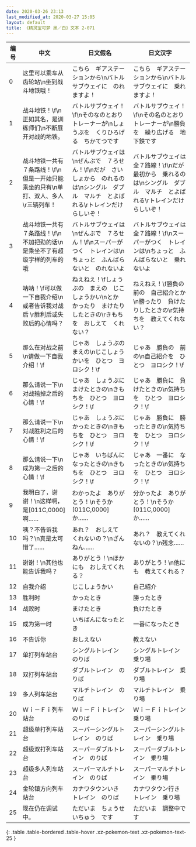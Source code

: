 ```yaml
---
date: 2020-03-26 23:13
last_modified_at: 2020-03-27 15:05
layout: default
title: 《精灵宝可梦 黑／白》文本 2-071
---
```

| 编号 | 中文 | 日文假名 | 日文汉字 |
| ---- | ---- | ---- | --- |
| 0 | 这里可以乘车从齿轮站\n坐到战斗地铁哦！ | こちら　ギアステーションから\nバトルサブウェイに　のれますよ！ | こちら　ギアステーションから\nバトルサブウェイに　乗れますよ！ |
| 1 | 战斗地铁！\f\n正如其名，是训练师们\n不断展开对战的地铁。 | バトルサブウェイ！\f\nそのなのとおり　トレーナーが\nしょうぶを　くりひろげる　ちかてつです | バトルサブウェイ！\f\nその名のとおり　トレーナーが\n勝負を　繰り広げる　地下鉄です |
| 2 | 战斗地铁一共有７条路线！\f\n但是一开始只能乘坐的只有\n单打、双人、多人\r三辆列车！ | バトルサブウェイは\nぜんぶで　７ろせん！\f\nだが　さいしょから　のれるのは\nシングル　ダブル　マルチ　とよばれる\rトレインだけ　らしいぞ！ | バトルサブウェイは　全７路線！\f\nだが　最初から　乗れるのは\nシングル　ダブル　マルチ　とよばれる\rトレインだけ　らしいぞ！ |
| 3 | 战斗地铁一共有７条路线！\f\n不加把劲的话\n是乘坐不了有超级字样的列车的哦 | バトルサブウェイは\nぜんぶで　７ろせん！\f\nスーパーがつく　トレインは\nちょっと　ふんばらないと　のれないよ | バトルサブウェイは　全７路線！\f\nスーパーがつく　トレインは\nちょっと　ふんばらないと　乗れないよ |
| 4 | 呐呐！\f可以做一下自我介绍\n或者告诉我对战后 \r胜利后或失败后的心情吗？ | ねえねえ！\fしょうぶの　まえの　じこしょうかい\nとか　かったり　まけたり　したときの\rきもちを　おしえて　くれない？ | ねえねえ！\f勝負の　前の　自己紹介とか\n勝ったり　負けたりしたときの\r気持ちを　教えてくれない？ |
| 5 | 那么在对战之前\n请做一下自我介绍！\f | じゃあ　しょうぶの　まえの\nじこしょうかいを　ひとつ　ヨロシク！\f | じゃあ　勝負の　前の\n自己紹介を　ひとつ　ヨロシク！\f |
| 6 | 那么请说一下\n对战输掉之后的心情！\f | じゃあ　しょうぶに　まけたときの\nきもちを　ひとつ　ヨロシク！\f | じゃあ　勝負に　負けたときの\n気持ちを　ひとつ　ヨロシク！\f |
| 7 | 那么请说一下\n对战胜利之后的心情！\f | じゃあ　しょうぶに　かったときの\nきもちを　ひとつ　ヨロシク！\f | じゃあ　勝負に　勝ったときの\n気持ちを　ひとつ　ヨロシク！\f |
| 8 | 那么请说一下\n成为第一之后的心情！\f | じゃあ　いちばんに　なったときの\nきもちを　ひとつ　ヨロシク！\f | じゃあ　一番に　なったときの\n気持ちを　ひとつ　ヨロシク！\f |
| 9 | 我明白了，谢谢！\n这样啊，是[011C,0000]啊…… | わかったよ　ありがとう！\nそうか　[011C,0000]　か…… | 分かったよ　ありがとう！\nそうか　[011C,0000]　か…… |
| 10 | 咦？不告诉我吗？\n真是太可惜了…… | あれ？　おしえて　くれないの？\nざんねん…… | あれ？　教えてくれないの？\n残念…… |
| 11 | 谢谢！\n其他也能告诉我吗？ | ありがとう！\nほかにも　おしえてくれる？ | ありがとう！\n他にも　教えてくれる？ |
| 12 | 自我介绍 | じこしょうかい | 自己紹介 |
| 13 | 胜利时 | かったとき | 勝ったとき |
| 14 | 战败时 | まけたとき | 負けたとき |
| 15 | 成为第一时 | いちばんになったとき | 一番になったとき |
| 16 | 不告诉你 | おしえない | 教えない |
| 17 | 单打列车站台 | シングルトレイン　のりば | シングルトレイン　乗り場 |
| 18 | 双打列车站台 | ダブルトレイン　のりば | ダブルトレイン　乗り場 |
| 19 | 多人列车站台 | マルチトレイン　のりば | マルチトレイン　乗り場 |
| 20 | Ｗｉ－Ｆｉ列车站台 | Ｗｉ－Ｆｉトレイン　のりば | Ｗｉ－Ｆｉトレイン　乗り場 |
| 21 | 超级单打列车站台 | スーパーシングルトレイン　のりば | スーパーシングルトレイン　乗り場 |
| 22 | 超级双打列车站台 | スーパーダブルトレイン　のりば | スーパーダブルトレイン　乗り場 |
| 23 | 超级多人列车站台 | スーパーマルチトレイン　のりば | スーパーマルチトレイン　乗り場 |
| 24 | 金轮镇方向列车站台 | カナワタウンいき　トレイン　のりば | カナワタウン行き　トレイン　乗り場 |
| 25 | 现在仍在调试中。 | ただいま　ちょうせいちゅう　です | ただいま　調整中です |
{: .table .table-bordered .table-hover .xz-pokemon-text .xz-pokemon-text-25 }